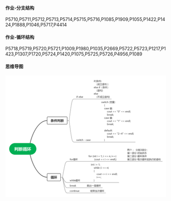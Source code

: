
#### 作业-分支结构

P5710,P5711,P5712,P5713,P5714,P5715,P5716,P1085,P1909,P1055,P1422,P1424,P1888,P1046,P5717,P4414

#### 作业-循环结构

P5718,P5719,P5720,P5721,P1009,P1980,P1035,P2669,P5722,P5723,P1217,P1423,P1307,P1720,P5724,P1420,P1075,P5725,P5726,P4956,P1089


#### 思维导图
![思维导图](韩沐阳.png)